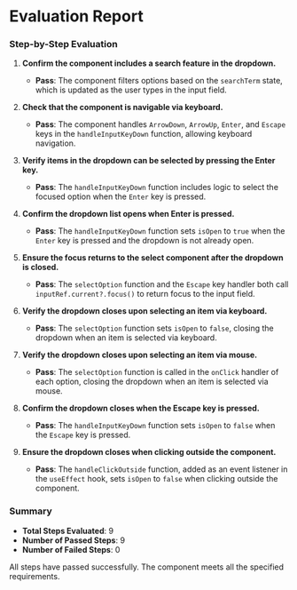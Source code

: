 # Evaluation Report

### Step-by-Step Evaluation

1. **Confirm the component includes a search feature in the dropdown.**
   - **Pass**: The component filters options based on the `searchTerm` state, which is updated as the user types in the input field.

2. **Check that the component is navigable via keyboard.**
   - **Pass**: The component handles `ArrowDown`, `ArrowUp`, `Enter`, and `Escape` keys in the `handleInputKeyDown` function, allowing keyboard navigation.

3. **Verify items in the dropdown can be selected by pressing the Enter key.**
   - **Pass**: The `handleInputKeyDown` function includes logic to select the focused option when the `Enter` key is pressed.

4. **Confirm the dropdown list opens when Enter is pressed.**
   - **Pass**: The `handleInputKeyDown` function sets `isOpen` to `true` when the `Enter` key is pressed and the dropdown is not already open.

5. **Ensure the focus returns to the select component after the dropdown is closed.**
   - **Pass**: The `selectOption` function and the `Escape` key handler both call `inputRef.current?.focus()` to return focus to the input field.

6. **Verify the dropdown closes upon selecting an item via keyboard.**
   - **Pass**: The `selectOption` function sets `isOpen` to `false`, closing the dropdown when an item is selected via keyboard.

7. **Verify the dropdown closes upon selecting an item via mouse.**
   - **Pass**: The `selectOption` function is called in the `onClick` handler of each option, closing the dropdown when an item is selected via mouse.

8. **Confirm the dropdown closes when the Escape key is pressed.**
   - **Pass**: The `handleInputKeyDown` function sets `isOpen` to `false` when the `Escape` key is pressed.

9. **Ensure the dropdown closes when clicking outside the component.**
   - **Pass**: The `handleClickOutside` function, added as an event listener in the `useEffect` hook, sets `isOpen` to `false` when clicking outside the component.

### Summary

- **Total Steps Evaluated**: 9
- **Number of Passed Steps**: 9
- **Number of Failed Steps**: 0

All steps have passed successfully. The component meets all the specified requirements.